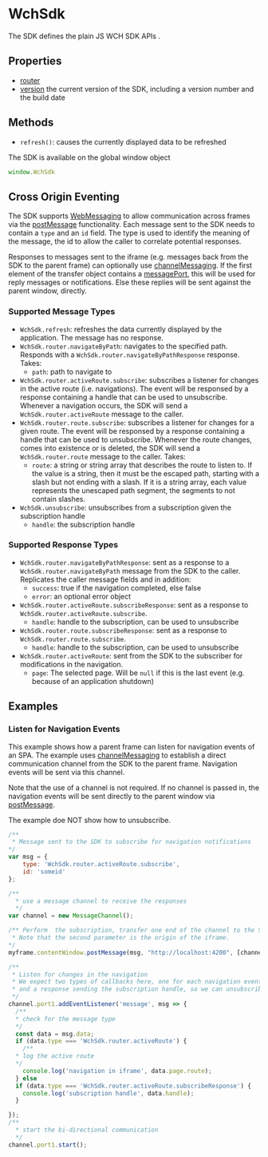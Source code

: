 # WchSdk

The SDK defines the plain JS WCH SDK APIs .

## Properties

* [router](./router)
* [version](./version) the current version of the SDK, including a version number and the build date

## Methods

* `refresh()`: causes the currently displayed data to be refreshed

The SDK is available on the global window object

```javascript
window.WchSdk
```

## Cross Origin Eventing

The SDK supports [WebMessaging](https://www.w3.org/TR/webmessaging/) to allow communication across frames via the [postMessage](https://www.w3.org/TR/webmessaging/#dom-window-postmessage) functionality. Each message sent to the SDK needs to contain a `type` and an `id` field. The type is used to identify the meaning of the message, the id to allow the caller to correlate potential responses.

Responses to messages sent to the iframe (e.g. messages back from the SDK to the parent frame) can optionally use [channelMessaging](https://www.w3.org/TR/webmessaging/#channel-messaging). If the first element of the transfer object contains a [messagePort](https://www.w3.org/TR/webmessaging/#messageport), this will be used for reply messages or notifications. Else these replies will be sent against the parent window, directly.

### Supported Message Types

* `WchSdk.refresh`: refreshes the data currently displayed by the application. The message has no response.
* `WchSdk.router.navigateByPath`: navigates to the specified path. Responds with a `WchSdk.router.navigateByPathResponse` response. Takes:
    * `path`: path to navigate to
* `WchSdk.router.activeRoute.subscribe`: subscribes a listener for changes in the active route (i.e. navigations). The event will be responsed by a response containing a handle that can be used to unsubscribe. Whenever a navigation occurs, the SDK will send a `WchSdk.router.activeRoute` message to the caller.
* `WchSdk.router.route.subscribe`: subscribes a listener for changes for a given route. The event will be responsed by a response containing a handle that can be used to unsubscribe. Whenever the route changes, comes into existence or is deleted, the SDK will send a `WchSdk.router.route` message to the caller. Takes:
    * `route`: a string or string array that describes the route to listen to. If the value is a string, then it must be the escaped path, starting with a slash but not ending with a slash. If it is a string array, each value represents the unescaped path segment, the segments to not contain slashes.
* `WchSdk.unsubscribe`: unsubscribes from a subscription given the subscription handle
    * `handle`: the subscription handle

### Supported Response Types

* `WchSdk.router.navigateByPathResponse`: sent as a response to a `WchSdk.router.navigateByPath` message from the SDK to the caller. Replicates the caller message fields and in addition:
    * `success`: true if the navigation completed, else false
    * `error`: an optional error object
* `WchSdk.router.activeRoute.subscribeResponse`: sent as a response to `WchSdk.router.activeRoute.subscribe`.
    * `handle`: handle to the subscription, can be used to unsubscribe
* `WchSdk.router.route.subscribeResponse`: sent as a response to `WchSdk.router.route.subscribe`.
    * `handle`: handle to the subscription, can be used to unsubscribe
* `WchSdk.router.activeRoute`: sent from the SDK to the subscriber for modifications in the navigation.
    * `page`: The selected page. Will be `null` if this is the last event (e.g. because of an application shutdown)

## Examples

### Listen for Navigation Events

This example shows how a parent frame can listen for navigation events of an SPA. The example uses [channelMessaging](https://www.w3.org/TR/webmessaging/#channel-messaging) to establish a direct communication channel from the SDK to the parent frame. Navigation events will be sent via this channel.

Note that the use of a channel is not required. If no channel is passed in, the navigation events will be sent directly to the parent window via [postMessage](https://www.w3.org/TR/webmessaging/#dom-window-postmessage).

The example doe NOT show how to unsubscribe.

```javascript
/**
 * Message sent to the SDK to subscribe for navigation notifications
*/
var msg = {
	type: 'WchSdk.router.activeRoute.subscribe',
	id: 'someid'
};

/**
  * use a message channel to receive the responses
  */
var channel = new MessageChannel();

/** Perform  the subscription, transfer one end of the channel to the SDK.
 * Note that the second parameter is the origin of the iframe.
*/
myframe.contentWindow.postMessage(msg, "http://localhost:4200", [channel.port2]);

/**
 * Listen for changes in the navigation
 * We expect two types of callbacks here, one for each navigation event
 * and a response sending the subscription handle, so we can unsubscribe later.
 */
channel.port1.addEventListener('message', msg => {
  /**
  * check for the message type
  */
  const data = msg.data;
  if (data.type === 'WchSdk.router.activeRoute') {
    /**
  * log the active route
  */
	console.log('navigation in iframe', data.page.route);
  } else
  if (data.type === 'WchSdk.router.activeRoute.subscribeResponse') {
	console.log('subscription handle', data.handle);
  }

});
/**
  * start the bi-directional communication
  */
channel.port1.start();
```
